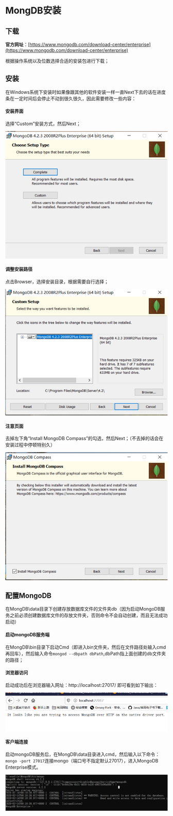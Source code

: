 # MongDB安装

## 下载

**官方网址**：[https://www.mongodb.com/download-center/enterprise](https://www.mongodb.com/download-center/enterprise)

根据操作系统以及位数选择合适的安装包进行下载；

## 安装

在Windows系统下安装时如果像跟其他的软件安装一样一直Next下去的话在进度条在一定时间后会停止不动到很久很久，因此需要修改一些内容：

#### 安装界面

选择“Custom”安装方式，然后Next；

![MongoDB安装1](../images/MongoDB安装1.png)

#### 调整安装路径

点击Browser，选择安装目录，根据需要自行选择；

![Mongdb安装2](../images/MongoDB安装2.png)

#### 注意页面

去掉左下角“Install MongoDB Compass”的勾选，然后Next；（不去掉的话会在安装过程中停顿特别久）

![mongdb安装3](../images/MongoDB安装3.png)

## 配置MongoDB

在MongDB\data目录下创建存放数据库文件的文件夹db（因为启动MongoDB服务之前必须创建数据库文件的存放文件夹，否则命令不会自动创建，而且无法成功启动）

#### 启动mongoDB服务端

在MongDB\bin目录下启动Cmd（即进入bin文件夹，然后在文件路径处输入cmd再回车），然后输入命令`mongod --dbpath dbPath`,dbPath指上面创建的db文件夹的路径；

#### 浏览器访问

启动成功后在浏览器输入网址：http://localhost:27017/ 即可看到如下输出：

![访问输出](../images/访问输出.png)

#### 客户端连接

启动mongoDB服务后，在MongDB\data目录进入cmd，然后输入以下命令：`mongo -port 27017`连接mongo（端口号不指定默认27017），进入MongoDB Enterprise模式。

![命令行](../images/MongoDB命令行模式.png)